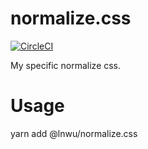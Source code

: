 # normalize.css
[![CircleCI](https://circleci.com/gh/lnwu/normalize.css.svg?style=svg)](https://circleci.com/gh/lnwu/normalize.css)

My specific normalize css.

# Usage

yarn add @lnwu/normalize.css

